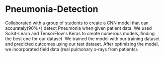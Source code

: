 # Pneumonia-Detection
Collaborated with a group of students to create a CNN model that can accurately(90%+) detect Pneumonia when given patient data.
We used Scikit-Learn and TensorFlow's Keras to create numerous models, finding the best one for our dataset. 
We trained the model with our training dataset and predicted outcomes using our test dataset. After optimizing the model, we incorporated field data (real pulmonary x-rays from patients).
